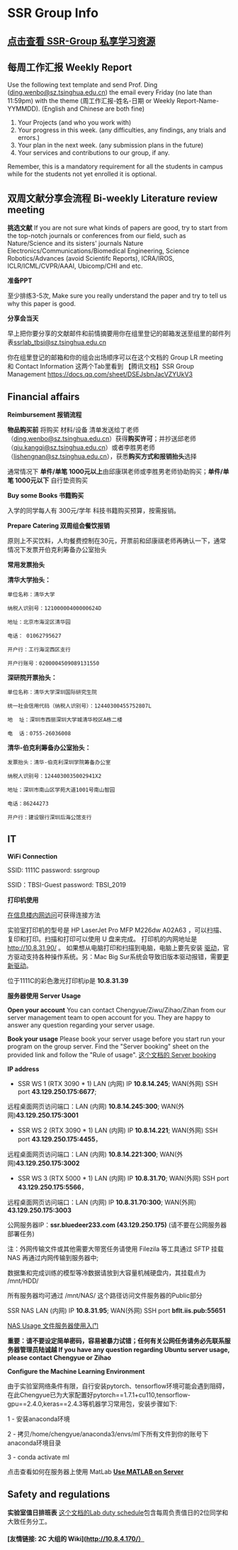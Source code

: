 # SSR Group Info


## [点击查看 SSR-Group 私享学习资源](https://www.notion.so/Know-How-1f66947304ce41ef9200b3171eb5e3bc)


## 每周工作汇报 Weekly Report
Use the following text template and send Prof. Ding (ding.wenbo@sz.tsinghua.edu.cn) the email every Friday (no late than 11:59pm) with the theme (周工作汇报-姓名-日期 or Weekly Report-Name-YYMMDD). (English and Chinese are both fine) 
1. Your Projects (and who you work with)
2. Your progress in this week. (any difficulties, any findings, any trials and errors.) 
3. Your plan in the next week. (any submission plans in the future)
4. Your services and contributions to our group, if any.

Remember, this is a mandatory requirement for all the students in campus while for the students not yet enrolled it is optional.

## 双周文献分享会流程 Bi-weekly Literature review meeting

**挑选文献**
If you are not sure what kinds of papers are good, try to start from the top-notch journals or conferences from our field, such as Nature/Science and its sisters' journals Nature Electronics/Communications/Biomedical Engineering, Science Robotics/Advances (avoid Scientifc Reports), ICRA/IROS, ICLR/ICML/CVPR/AAAI, Ubicomp/CHI and etc.

**准备PPT**

至少排练3-5次, Make sure you really understand the paper and try to tell us why this paper is good.

**分享会当天**

早上把你要分享的文献邮件和前情摘要用你在组里登记的邮箱发送至组里的邮件列表<ssrlab_tbsi@sz.tsinghua.edu.cn>

你在组里登记的邮箱和你的组会出场顺序可以在这个文档的 Group LR meeting 和 Contact Information 这两个Tab里看到
【腾讯文档】SSR Group Management
https://docs.qq.com/sheet/DSEJsbnJacVZYUkV3

## Financial affairs

**Reimbursement 报销流程**

**物品购买前** 将购买 材料/设备 清单发送给丁老师（ding.wenbo@sz.tsinghua.edu.cn）获得**购买许可**；并抄送邱老师（qiu.kangqi@sz.tsinghua.edu.cn）或者李胜男老师（lishengnan@sz.tsinghua.edu.cn），获悉**购买方式和报销抬头**选择

通常情况下 **单件/单笔 1000元以上**由邱康琪老师或李胜男老师协助购买；**单件/单笔 1000元以下** 自行垫资购买

**Buy some Books 书籍购买**

入学的同学每人有 300元/学年 科技书籍购买预算，按需报销。

**Prepare Catering 双周组会餐饮报销**

原则上不买饮料，人均餐费控制在30元，开票前和邱康祺老师再确认一下，通常情况下发票开伯克利筹备办公室抬头

**常用发票抬头**

**清华大学抬头：**

    单位名称：清华大学
    
    纳税人识别号：12100000400000624D
    
    地址：北京市海淀区清华园
    
    电话： 01062795627
    
    开户行：工行海淀西区支行 
    
    开户行账号：0200004509089131550

**深研院开票抬头：**
    
    单位名称：清华大学深圳国际研究生院
    
    统一社会信用代码（纳税人识别号）：12440300455752807L
    
    地  址：深圳市西丽深圳大学城清华校区A栋二楼
    
    电  话：0755-26036008

**清华-伯克利筹备办公室抬头：**

    发票抬头：清华-伯克利深圳学院筹备办公室
    
    纳税人识别号：1244030035002941X2
    
    地址：深圳市南山区学苑大道1001号南山智园
    
    电话：86244273
    
    开户行：建设银行深圳后海公馆支行

## IT

**WiFi Connection**

SSID: 1111C         password: ssrgroup

SSID：TBSI-Guest    password: TBSI_2019

**打印机使用**

[在信息楼内网访问](http://10.8.4.170/wiki/index.php/%E6%89%93%E5%8D%B0%E6%9C%BA)可获得连接方法

实验室打印机的型号是 HP LaserJet Pro MFP M226dw A02A63 ，可以扫描、复印和打印。扫描和打印可以使用 U 盘来完成。 打印机的内网地址是 http://10.8.31.90/ 。 如果想从电脑打印和扫描到电脑，电脑上要先安装 [驱动](https://support.hp.com/in-en/drivers/selfservice/hp-laserjet-pro-mfp-m226-series/6778492/model/6778500)，官方驱动支持各种操作系统。另：Mac Big Sur系统会导致旧版本驱动报错，需要[更新驱动](https://support.hp.com/us-en/document/c06960563)。

位于1111C的彩色激光打印机ip是 **10.8.31.39**

**服务器使用 Server Usage**

**Open your account**
You can contact Chengyue/Ziwu/Zihao/Zihan from our server management team to open account for you. They are happy to answer any question regarding your server usage. 

**Book your usage**
Please book your server usage before you start run your program on the group server. Find the "Server booking" sheet on the provided link and follow the "Rule of usage". [这个文档的 Server booking](https://docs.qq.com/sheet/DSEJsbnJacVZYUkV3)

**IP address**

- SSR WS 1 (RTX 3090 * 1) LAN (内网) IP **10.8.14.245**;  WAN(外网) SSH port  **43.129.250.175:6677**;

远程桌面网页访问端口：LAN (内网) **10.8.14.245:300**;  WAN(外网)**43.129.250.175:3001**

- SSR WS 2 (RTX 3090 * 1) LAN (内网) IP **10.8.14.221**; WAN(外网) SSH port  **43.129.250.175:4455**，

远程桌面网页访问端口：LAN (内网) **10.8.14.221:300**; WAN(外网)**43.129.250.175:3002**

- SSR WS 3 (RTX 5000 * 1) LAN (内网) IP **10.8.31.70**;   WAN(外网) SSH port  **43.129.250.175:5566**，

远程桌面网页访问端口：LAN (内网) IP **10.8.31.70:300**;   WAN(外网) **43.129.250.175:3003**
 
公网服务器IP：**ssr.bluedeer233.com (43.129.250.175)** (请不要在公网服务器部署任务)

注：外网传输文件或其他需要大带宽任务请使用 Filezila 等工具通过 SFTP 挂载 NAS 再通过内网传输到服务器中;

数据集和完成训练的模型等冷数据请放到大容量机械硬盘内，其挂载点为 /mnt/HDD/

所有服务器均可通过 /mnt/NAS/ 这个路径访问文件服务器的Public部分

SSR NAS LAN (内网) IP **10.8.31.95**;  WAN(外网) SSH port **bflt.iis.pub:55651**

[NAS Usage 文件服务器使用入门](https://www.notion.so/Fileserver-Usage-7938dc34f3764601823179012f30a1c9)

**重要：请不要设定简单密码，容易被暴力试错；任何有关公网任务请务必先联系服务器管理员陆诚越  If you have any question regarding Ubuntu server usage, please contact Chengyue or Zihao**

**Configure the Machine Learning Environment**

由于实验室网络条件有限，自行安装pytorch、tensorflow环境可能会遇到阻碍，在此Chengyue已为大家配置好pytorch==1.7.1+cu110,tensorflow-gpu==2.4.0,keras==2.4.3等机器学习常用包，安装步骤如下:

1 - 安装anaconda环境

2 - 拷贝/home/chengyue/anaconda3/envs/ml下所有文件到你的账号下anaconda环境目录

3 - conda activate ml

点击查看如何在服务器上使用 MatLab [**Use MATLAB on Server**](https://www.notion.so/Use-MATLAB-on-Server-MATLAB-80aa7aba2690438e80cdb3c222c62cf5)

## Safety and regulations

**实验室值日排班表**
[这个文档的Lab duty schedule](https://docs.qq.com/sheet/DSEJsbnJacVZYUkV3?tab=q1nf9a)包含每周负责值日的2位同学和大致任务分工。

#### [**友情链接: 2C 大组的 Wiki**](http://10.8.4.170/）
